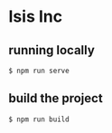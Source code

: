 # Isis Inc

## running locally

```
$ npm run serve

```

## build the project

```
$ npm run build

```
